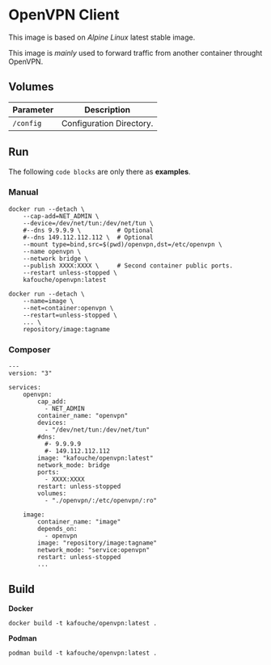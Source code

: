 # OpenVPN Client

This image is based on *Alpine Linux* latest stable image.

This image is *mainly* used to forward traffic from another container throught OpenVPN.

## Volumes

| Parameter | Description              |
|-----------|--------------------------|
| `/config` | Configuration Directory. |

## Run

The following `code blocks` are only there as **examples**.

### Manual

```
docker run --detach \
    --cap-add=NET_ADMIN \
    --device=/dev/net/tun:/dev/net/tun \
    #--dns 9.9.9.9 \          # Optional
    #--dns 149.112.112.112 \  # Optional
    --mount type=bind,src=$(pwd)/openvpn,dst=/etc/openvpn \
    --name openvpn \
    --network bridge \
    --publish XXXX:XXXX \     # Second container public ports.
    --restart unless-stopped \
    kafouche/openvpn:latest

docker run --detach \
    --name=image \
    --net=container:openvpn \
    --restart=unless-stopped \
    ... \
    repository/image:tagname
```

### Composer
```
---
version: "3"

services:
    openvpn:
        cap_add:
          - NET_ADMIN
        container_name: "openvpn"
        devices:
          - "/dev/net/tun:/dev/net/tun"
        #dns:
          #- 9.9.9.9
          #- 149.112.112.112
        image: "kafouche/openvpn:latest"
        network_mode: bridge
        ports:
          - XXXX:XXXX
        restart: unless-stopped
        volumes:
          - "./openvpn/:/etc/openvpn/:ro"

    image:
        container_name: "image"
        depends_on:
          - openvpn
        image: "repository/image:tagname"
        network_mode: "service:openvpn"
        restart: unless-stopped
        ...
```

## Build

**Docker**

```
docker build -t kafouche/openvpn:latest .
```

**Podman**

```
podman build -t kafouche/openvpn:latest .
```
